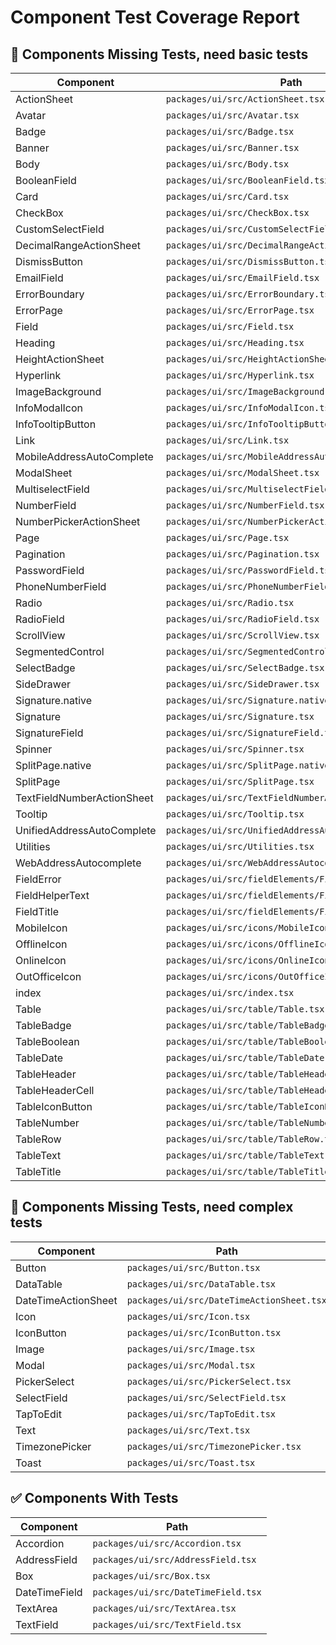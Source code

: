 # Component Test Coverage Report

## 🚨 Components Missing Tests, need basic tests
| Component | Path |
|-----------|------|
| ActionSheet | `packages/ui/src/ActionSheet.tsx` |
| Avatar | `packages/ui/src/Avatar.tsx` |
| Badge | `packages/ui/src/Badge.tsx` |
| Banner | `packages/ui/src/Banner.tsx` |
| Body | `packages/ui/src/Body.tsx` |
| BooleanField | `packages/ui/src/BooleanField.tsx` |
| Card | `packages/ui/src/Card.tsx` |
| CheckBox | `packages/ui/src/CheckBox.tsx` |
| CustomSelectField | `packages/ui/src/CustomSelectField.tsx` |
| DecimalRangeActionSheet | `packages/ui/src/DecimalRangeActionSheet.tsx` |
| DismissButton | `packages/ui/src/DismissButton.tsx` |
| EmailField | `packages/ui/src/EmailField.tsx` |
| ErrorBoundary | `packages/ui/src/ErrorBoundary.tsx` |
| ErrorPage | `packages/ui/src/ErrorPage.tsx` |
| Field | `packages/ui/src/Field.tsx` |
| Heading | `packages/ui/src/Heading.tsx` |
| HeightActionSheet | `packages/ui/src/HeightActionSheet.tsx` |
| Hyperlink | `packages/ui/src/Hyperlink.tsx` |
| ImageBackground | `packages/ui/src/ImageBackground.tsx` |
| InfoModalIcon | `packages/ui/src/InfoModalIcon.tsx` |
| InfoTooltipButton | `packages/ui/src/InfoTooltipButton.tsx` |
| Link | `packages/ui/src/Link.tsx` |
| MobileAddressAutoComplete | `packages/ui/src/MobileAddressAutoComplete.tsx` |
| ModalSheet | `packages/ui/src/ModalSheet.tsx` |
| MultiselectField | `packages/ui/src/MultiselectField.tsx` |
| NumberField | `packages/ui/src/NumberField.tsx` |
| NumberPickerActionSheet | `packages/ui/src/NumberPickerActionSheet.tsx` |
| Page | `packages/ui/src/Page.tsx` |
| Pagination | `packages/ui/src/Pagination.tsx` |
| PasswordField | `packages/ui/src/PasswordField.tsx` |
| PhoneNumberField | `packages/ui/src/PhoneNumberField.tsx` |
| Radio | `packages/ui/src/Radio.tsx` |
| RadioField | `packages/ui/src/RadioField.tsx` |
| ScrollView | `packages/ui/src/ScrollView.tsx` |
| SegmentedControl | `packages/ui/src/SegmentedControl.tsx` |
| SelectBadge | `packages/ui/src/SelectBadge.tsx` |
| SideDrawer | `packages/ui/src/SideDrawer.tsx` |
| Signature.native | `packages/ui/src/Signature.native.tsx` |
| Signature | `packages/ui/src/Signature.tsx` |
| SignatureField | `packages/ui/src/SignatureField.tsx` |
| Spinner | `packages/ui/src/Spinner.tsx` |
| SplitPage.native | `packages/ui/src/SplitPage.native.tsx` |
| SplitPage | `packages/ui/src/SplitPage.tsx` |
| TextFieldNumberActionSheet | `packages/ui/src/TextFieldNumberActionSheet.tsx` |
| Tooltip | `packages/ui/src/Tooltip.tsx` |
| UnifiedAddressAutoComplete | `packages/ui/src/UnifiedAddressAutoComplete.tsx` |
| Utilities | `packages/ui/src/Utilities.tsx` |
| WebAddressAutocomplete | `packages/ui/src/WebAddressAutocomplete.tsx` |
| FieldError | `packages/ui/src/fieldElements/FieldError.tsx` |
| FieldHelperText | `packages/ui/src/fieldElements/FieldHelperText.tsx` |
| FieldTitle | `packages/ui/src/fieldElements/FieldTitle.tsx` |
| MobileIcon | `packages/ui/src/icons/MobileIcon.tsx` |
| OfflineIcon | `packages/ui/src/icons/OfflineIcon.tsx` |
| OnlineIcon | `packages/ui/src/icons/OnlineIcon.tsx` |
| OutOfficeIcon | `packages/ui/src/icons/OutOfficeIcon.tsx` |
| index | `packages/ui/src/index.tsx` |
| Table | `packages/ui/src/table/Table.tsx` |
| TableBadge | `packages/ui/src/table/TableBadge.tsx` |
| TableBoolean | `packages/ui/src/table/TableBoolean.tsx` |
| TableDate | `packages/ui/src/table/TableDate.tsx` |
| TableHeader | `packages/ui/src/table/TableHeader.tsx` |
| TableHeaderCell | `packages/ui/src/table/TableHeaderCell.tsx` |
| TableIconButton | `packages/ui/src/table/TableIconButton.tsx` |
| TableNumber | `packages/ui/src/table/TableNumber.tsx` |
| TableRow | `packages/ui/src/table/TableRow.tsx` |
| TableText | `packages/ui/src/table/TableText.tsx` |
| TableTitle | `packages/ui/src/table/TableTitle.tsx` |

## 🚨 Components Missing Tests, need complex tests
| Component | Path |
|-----------|------|
| Button | `packages/ui/src/Button.tsx` |
| DataTable | `packages/ui/src/DataTable.tsx` |
| DateTimeActionSheet | `packages/ui/src/DateTimeActionSheet.tsx` |
| Icon | `packages/ui/src/Icon.tsx` |
| IconButton | `packages/ui/src/IconButton.tsx` |
| Image | `packages/ui/src/Image.tsx` |
| Modal | `packages/ui/src/Modal.tsx` |
| PickerSelect | `packages/ui/src/PickerSelect.tsx` |
| SelectField | `packages/ui/src/SelectField.tsx` |
| TapToEdit | `packages/ui/src/TapToEdit.tsx` |
| Text | `packages/ui/src/Text.tsx` |
| TimezonePicker | `packages/ui/src/TimezonePicker.tsx` |
| Toast | `packages/ui/src/Toast.tsx` |

## ✅ Components With Tests

| Component | Path |
|-----------|------|
| Accordion | `packages/ui/src/Accordion.tsx` |
| AddressField | `packages/ui/src/AddressField.tsx` |
| Box | `packages/ui/src/Box.tsx` |
| DateTimeField | `packages/ui/src/DateTimeField.tsx` |
| TextArea | `packages/ui/src/TextArea.tsx` |
| TextField | `packages/ui/src/TextField.tsx` |

